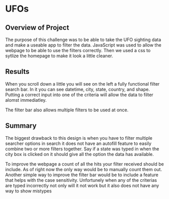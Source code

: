 # UFOs

## Overview of Project
  The purpose of this challenge was to be able to take the UFO sighting data and make a useable app to filter the data. JavaScript was used to allow the webpage to be able to use the filters correctly. Then we used a css to sytlize the homepage to make it look a little cleaner.

## Results
When you scroll down a little you will see on the left a fully functional filter search bar. In it you can see datetime, city, state, country, and shape.
Putting a correct input into one of the criteria will allow the data to filter alomst immediatley.

The filter bar also allows multiple filters to be used at once.

## Summary
The biggest drawback to this design is when you have to filter multiple searcher options in search it does not have an autofill feature to easily combine two or more filters together. Say if a state was typed in when the city box is clicked on it should give all the option the data has available.

To improve the webpage a count of all the hits your filter received should be include. As of right now the only way would be to manually count them out.
Another simple way to improve the filter bar would be to include a feature that helps with the case sensitivity. Unfortunely when any of the criterias are typed incorrectly not only will it not work but it also does not have any way to show mistypes

